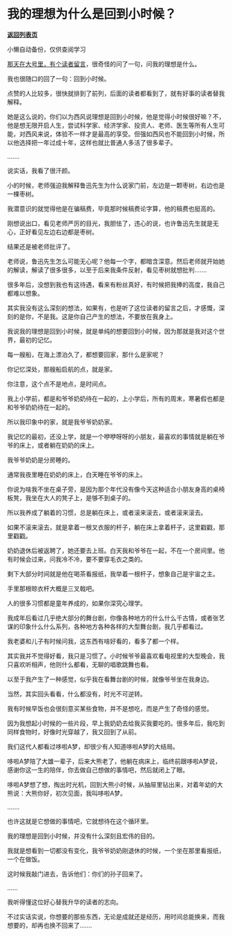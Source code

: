 # 我的理想为什么是回到小时候？

[**返回列表页**](/gzh/记忆承载3)

小懒自动备份，仅供查阅学习

[那天在大号里，有个读者留言](http://mp.weixin.qq.com/s?__biz=MzU0MjYwNDU2Mw==&mid=2247502725&idx=1&sn=028d0ec9f13fdf7c5053256c781a6ca0&chksm=fb1aa7f9cc6d2eef4ef3bda1c5410c5668b35fc79fab179d52b767dd0bf6f86e8d553a064c6b&scene=21#wechat_redirect)，很奇怪的问了一句，问我的理想是什么。  

  

我也很随口的回了一句：回到小时候。

  

点赞的人比较多，很快就排到了前列，后面的读者都看到了，就有好事的读者替我解释。  

  

她是这么说的，你们以为西风说理想是回到小时候，他是觉得小时候很好嘛？不，他是想无限开启人生，尝试科学家、经济学家、投资人、老师、医生等所有人生可能，对西风来说，体验不一样才是最高的享受。但强如西风也不能回到小时候，所以他选择把一年过成十年，这样也就比普通人多活了很多辈子。

  

.......

  

说实话，我看了很汗颜。

  

小的时候，老师强迫我解释鲁迅先生为什么说家门前，左边是一颗枣树，右边也是一棵枣树。  

  

我潜意识的就觉得他是在骗稿费，毕竟那时候稿费论字算，他的稿费也挺高的。  

  

刚想说出口，看见老师严厉的目光，我胆怯了，违心的说，也许鲁迅先生就是无心，正好看见左边右边都是枣树。  

  

结果还是被老师批评了。  

  

老师说，鲁迅先生怎么可能无心呢？他每一个字，都暗含深意。然后老师就开始她的解读，解读了很多很多，以至于后来我条件反射，看见枣树就想批判.......

  

很多年后，没想到我也有这待遇，看来有粉丝真好，有时候把我捧的高度，我自己都难以想象。

  

其实我没有这么深刻的想法，如果有，也是听了这位读者的留言之后，才感慨，深刻的是你，不是我。这是你自己产生的想法，不要放在我身上。  

  

我说我的理想是回到小时候，就是单纯的想要回到小时候，因为那就是我对这个世界，最初的记忆。  

  

每一艘船，在海上漂泊久了，都想要回家，那什么是家呢？  

  

你记忆深处，那艘船启航的点，就是家。  

  

你注意，这个点不是地点，是时间点。  

  

我上小学前，都是和爷爷奶奶待在一起的，上小学后，所有的周末，寒暑假也都是和爷爷奶奶待在一起的。  

  

所以我印象中的家，就是我爷爷奶奶家。

  

我记忆的最初，还没上学，就是一个咿咿呀呀的小朋友，最喜欢的事情就是躺在爷爷的床上，或者躺在奶奶的床上。  

  

我爷爷奶奶是分房睡的。

  

通常我夜里睡在奶奶的床上，白天睡在爷爷的床上。  

  

你说为啥我不坐在桌子旁，是因为那个年代没有像今天这种适合小朋友身高的桌椅板凳，我坐在大人的凳子上，是够不到桌子的。  

  

所以我养成了躺着的习惯，总是躺在床上，或者滚来滚去，或者滚来滚去。  

  

如果不滚来滚去，就是拿着一根叉衣服的杆子，躺在床上拿着杆子，这里戳戳，那里戳戳。  

  

奶奶退休后被返聘了，她还要去上班。白天我和爷爷在一起，不在一个房间里。他有时候会过来，问我冷不冷，要不要穿毛衣之类的。  

  

剩下大部分时间就是他在喝茶看报纸，我举着一根杆子，想象自己是宇宙之主。  

  

手里那根晾衣杆大概是三叉戟吧。  

  

人的很多习惯都是童年养成的，如果你深究心理学。  

  

我成年后看过几乎绝大部分的舞台剧，你像各种地方的什么什么千古情，或者张艺谋的印象什么什么系列，各种地方各种各样的大型舞台剧，我几乎都看过。

  

我老婆和儿子有时候问我，这东西有啥好看的，看多了都一个样。  

  

其实我并不觉得好看，我只是习惯了。小时候爷爷最喜欢看电视里的大型晚会，我只喜欢听相声，他则什么都看，无聊的唱歌跳舞也看。  

  

以至于我产生了一种感觉，似乎我在看舞台剧的时候，就像爷爷坐在我身边。  

  

当然，其实回头看看，什么都没有，时光不可逆转。  

  

我有时候早饭也会很刻意买某些食物，并不是想吃，而是产生了奇怪的感觉。  

  

因为我想起小时候的一些片段，早上我奶奶去给我买我要吃的。很多年后，我吃到同样食物时，好像时光穿越了，我又回到了从前。

  

我们这代人都看过哆啦A梦，却很少有人知道哆啦A梦的大结局。

  

哆啦A梦陪了大雄一辈子，后来大熊老了，他躺在病床上，临终前跟哆啦A梦说，感谢你这一生的陪伴，你去做自己想做的事情吧，然后就闭上了眼。

  

哆啦A梦想了想，掏出时光机，回到大熊小时候，从抽屉里钻出来，对着年幼的大熊说：大熊你好，初次见面，我叫哆啦A梦。

  

.......

  

也许这就是它想做的事情吧，它就想待在这个循环里。  

  

我的理想是回到小时候，并没有什么深刻且宏伟的目的。  

  

我就是想看到一切都没有变化，我爷爷奶奶刚退休的时候，一个坐在那里看报纸，一个在做饭。

  

这时候我敲门进去，告诉他们：你们的孙子回来了。

  

......

  

我听得懂这位好心替我升华的读者的志向。  

  

不过实话实说，你想要的那些东西，无论是成就还是经历，用时间总能换来，而我想要的，却再也换不回来了.......

